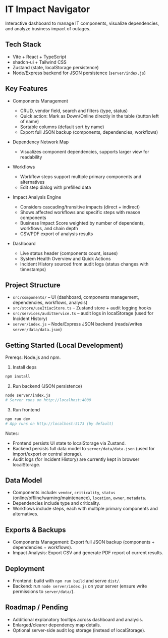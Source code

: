 # IT Impact Navigator

Interactive dashboard to manage IT components, visualize dependencies, and analyze business impact of outages.

## Tech Stack

- Vite + React + TypeScript
- shadcn-ui + Tailwind CSS
- Zustand (state, localStorage persistence)
- Node/Express backend for JSON persistence (`server/index.js`)

## Key Features

- Components Management
  - CRUD, vendor field, search and filters (type, status)
  - Quick action: Mark as Down/Online directly in the table (button left of name)
  - Sortable columns (default sort by name)
  - Export full JSON backup (components, dependencies, workflows)

- Dependency Network Map
  - Visualizes component dependencies, supports larger view for readability

- Workflows
  - Workflow steps support multiple primary components and alternatives
  - Edit step dialog with prefilled data

- Impact Analysis Engine
  - Considers cascading/transitive impacts (direct + indirect)
  - Shows affected workflows and specific steps with reason components
  - Business Impact Score weighted by number of dependents, workflows, and chain depth
  - CSV/PDF export of analysis results

- Dashboard
  - Live status header (components count, issues)
  - System Health Overview and Quick Actions
  - Incident History sourced from audit logs (status changes with timestamps)

## Project Structure

- `src/components/` – UI (dashboard, components management, dependencies, workflows, analysis)
- `src/store/useItiacStore.ts` – Zustand store + audit logging hooks
- `src/services/auditService.ts` – audit logs in localStorage (used for Incident History)
- `server/index.js` – Node/Express JSON backend (reads/writes `server/data/data.json`)

## Getting Started (Local Development)

Prereqs: Node.js and npm.

1) Install deps
```sh
npm install
```

2) Run backend (JSON persistence)
```sh
node server/index.js
# Server runs on http://localhost:4000
```

3) Run frontend
```sh
npm run dev
# App runs on http://localhost:5173 (by default)
```

Notes:
- Frontend persists UI state to localStorage via Zustand.
- Backend persists full data model to `server/data/data.json` (used for import/export or central storage).
- Audit logs (for Incident History) are currently kept in browser localStorage.

## Data Model

- Components include: `vendor`, `criticality`, `status` (online/offline/warning/maintenance), `location`, `owner`, `metadata`.
- Dependencies include type and criticality.
- Workflows include steps, each with multiple primary components and alternatives.

## Exports & Backups

- Components Management: Export full JSON backup (components + dependencies + workflows).
- Impact Analysis: Export CSV and generate PDF report of current results.

## Deployment

- Frontend: build with `npm run build` and serve `dist/`.
- Backend: run `node server/index.js` on your server (ensure write permissions to `server/data/`).

## Roadmap / Pending

- Additional explanatory tooltips across dashboard and analysis.
- Enlarged/clearer dependency map details.
- Optional server-side audit log storage (instead of localStorage).
